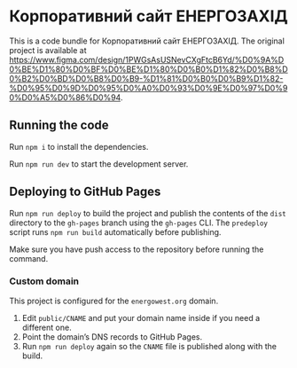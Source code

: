 # Корпоративний сайт ЕНЕРГОЗАХІД

This is a code bundle for Корпоративний сайт ЕНЕРГОЗАХІД. The original project is available at https://www.figma.com/design/1PWGsAsUSNevCXgFtcB6Yd/%D0%9A%D0%BE%D1%80%D0%BF%D0%BE%D1%80%D0%B0%D1%82%D0%B8%D0%B2%D0%BD%D0%B8%D0%B9-%D1%81%D0%B0%D0%B9%D1%82-%D0%95%D0%9D%D0%95%D0%A0%D0%93%D0%9E%D0%97%D0%90%D0%A5%D0%86%D0%94.

## Running the code

Run `npm i` to install the dependencies.

Run `npm run dev` to start the development server.

## Deploying to GitHub Pages

Run `npm run deploy` to build the project and publish the contents of the `dist` directory to the `gh-pages` branch using the `gh-pages` CLI. The `predeploy` script runs `npm run build` automatically before publishing.

Make sure you have push access to the repository before running the command.

### Custom domain

This project is configured for the `energowest.org` domain.

1. Edit `public/CNAME` and put your domain name inside if you need a different one.
2. Point the domain’s DNS records to GitHub Pages.
3. Run `npm run deploy` again so the `CNAME` file is published along with the build.

